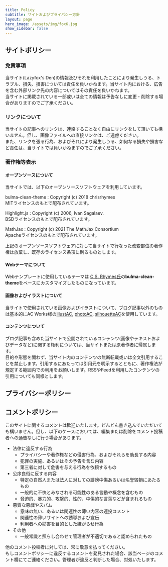 ```yaml
---
title: Policy
subtitle: サイトおよびプライバシー方針
layout: page
hero_image: /assets/img/fox6.jpg
show_sidebar: false
---
```

## サイトポリシー

### 免責事項
当サイト(Lazyfox's Den)の情報及びそれを利用したことにより発生しうる、トラブル、損失、損害については責任を負いかねます。当サイト内における、広告を含む外部リンク先の内容についてはその責任を負いかねます。  
当サイトに掲載されている一部或いは全ての情報は予告なしに変更・削除する場合がありますのでご了承ください。

### リンクについて
当サイトの記事へのリンクは、連絡することなく自由にリンクをして頂いても構いません。但し、画像ファイルへの直接リンクは、ご遠慮ください。  
また、リンクを張る行為、およびそれにより発生しうる、如何なる損失や損害など責任は、当サイトでは負いかねますのでご了承ください。

### 著作権等表示
#### オープンソースについて
当サイトでは、以下のオープンソースソフトウェアを利用しています。

bulma-clean-theme
:   Copyright (c) 2018 chrisrhymes<br>
    MITライセンスのもとで配布されています。

Highlight.js
:   Copyright (c) 2006, Ivan Sagalaev.<br>
    BSDライセンスのもとで配布されています。

MathJax
:   Copyright (c) 2021 The MathJax Consortium<br>
    Apacheライセンスのもとで配布されています。

上記のオープンソースソフトウェアに対して当サイトで行なった改変部位の著作権は放棄し、既存のライセンス条項に則るものとします。

#### Webテーマについて
Webテンプレートに使用しているテーマは [C.S. Rhymes氏](https://www.csrhymes.com/)の**bulma-clean-theme**をベースにカスタマイズしたものになっています。  

#### 画像およびイラストについて
当サイトで使用されている画像およびイラストについて、ブログ記事以外のものは基本的にAC Works様の[illustAC](https://www.ac-illust.com/), [photoAC](https://www.photo-ac.com/), [silhouetteAC](https://www.silhouette-ac.com/)を使用しています。
#### コンテンツについて
ブログ記事も含めた当サイトで公開されているコンテンツ(画像やテキストおよびデータなど)に関する権利については、当サイトまたは原著作者に帰属します。  
目的や形態を問わず、当サイト内のコンテンツの無断転載或いは全文引用することを禁止します。引用するにあたっては引用元を明示するとともに、著作権法が規定する範囲内での利用をお願いします。RSSやFeedを利用したコンテンツの引用についても同様とします。

## プライバシーポリシー

## コメントポリシー
このサイトに関するコメントは歓迎いたします。どんどん書き込んでいただいても構いません。但し、以下のケースにおいては、編集または削除をコメント投稿者への通告なしに行う場合があります。
* 法律に違反する行為
	+ プライバシーや著作権などの侵害行為、およびそれらを助長する内容
    + 犯罪の実施、あるいはその予告を含む内容
    + 第三者に対して危害を与える行為を依頼するもの
* 公序良俗に反する内容
    + 特定の自然人または法人に対しての誹謗中傷あるいは名誉毀損にあたるもの
    + 一般的に不快とみなされる可能性のある言動や概念を含むもの
    + 脅迫的、暴力的、攻撃的、性的、中傷的な言葉などが含まれるもの
* 悪質な悪戯やスパム
    + 意味の無い、あるいは関連性の薄い内容の連投コメント
    + 関連性の薄いサイトへの誘導および宣伝
    + 利用者への妨害を目的とした嫌がらせ行為
* その他
    + 一般常識と照らし合わせて管理者が不適切であると認められたもの

他のコメント投稿者に対しては、常に敬意を払ってください。  
もしコメントポリシーに違反するコメントを発見された場合、該当ページのコメント欄にてご連絡ください。管理者が違反と判断した場合、対処いたします。